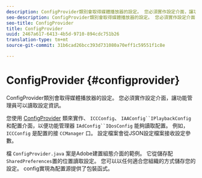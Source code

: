 ```yaml
---
description: ConfigProvider類別會取得媒體播放器的設定。 您必須實作設定介面，讓功能管理員可以讀取設定資訊。
seo-description: ConfigProvider類別會取得媒體播放器的設定。 您必須實作設定介面，讓功能管理員可以讀取設定資訊。
seo-title: ConfigProvider
title: ConfigProvider
uuid: 2467a617-6413-4b5d-9710-894cdc751b26
translation-type: tm+mt
source-git-commit: 31b6cad26bcc393d731080a70eff1c59551f1c8e

---
```



# ConfigProvider {#configprovider}

ConfigProvider類別會取得媒體播放器的設定。 您必須實作設定介面，讓功能管理員可以讀取設定資訊。

您使用 [ConfigProvider](https://help.adobe.com/en_US/primetime/api/reference_implementation/android/javadoc/com/adobe/primetime/reference/config/ConfigProvider.html) 類來實作、 `ICCConfig`、 `IAAConfig``IPlaybackConfig`和配置介面，以便功能管理器 `IAdConfig``IQosConfig` 能夠讀取配置。 例如， `ICCConfig` 是配置的接 `CCManager` 口。 設定檔案會從JSON設定檔案接收設定參數。

檔 `ConfigProvider.java` 案是Adobe建置組態介面的範例。 它從儲存配 `SharedPreferences`置的位置讀取設定。 您可以以任何適合您組織的方式儲存您的設定。 config實現為配置源提供了包裝函式。